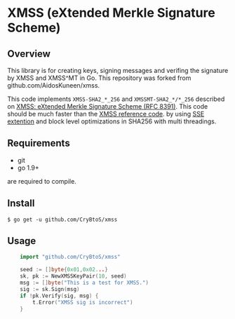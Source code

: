 XMSS (eXtended Merkle Signature Scheme)
=====

## Overview

This library is for creating keys, signing messages and verifing the signature by XMSS and XMSS^MT in Go.
This repository was forked from github.com/AidosKuneen/xmss.

This code implements `XMSS-SHA2_*_256` and `XMSSMT-SHA2_*/*_256`
 described on  [XMSS: eXtended Merkle Signature Scheme (RFC 8391)](https://datatracker.ietf.org/doc/rfc8391/).
 This code should be much faster than the [XMSS reference code](https://github.com/joostrijneveld/xmss-reference).
 by using [SSE extention](https://github.com/minio/sha256-simd) and block level optimizations in SHA256 with multi threadings.


## Requirements

* git
* go 1.9+

are required to compile.


## Install
    $ go get -u github.com/CryBtoS/xmss


## Usage

```go
	import "github.com/CryBtoS/xmss"

	seed := []byte{0x01,0x02...}
	sk, pk := NewXMSSKeyPair(10, seed)
    msg := []byte("This is a test for XMSS.")
	sig := sk.Sign(msg)
	if !pk.Verify(sig, msg) {
        t.Error("XMSS sig is incorrect")
    }
```